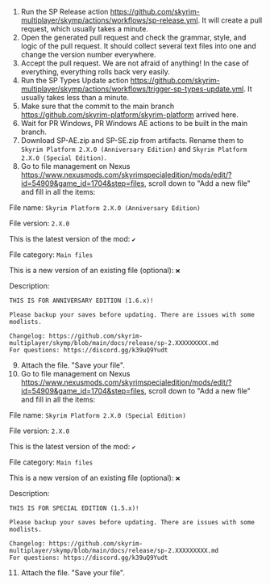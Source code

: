 1. Run the SP Release action https://github.com/skyrim-multiplayer/skymp/actions/workflows/sp-release.yml. It will create a pull request, which usually takes a minute.
2. Open the generated pull request and check the grammar, style, and logic of the pull request. It should collect several text files into one and change the version number everywhere.
3. Accept the pull request. We are not afraid of anything! In the case of everything, everything rolls back very easily.
4. Run the SP Types Update action https://github.com/skyrim-multiplayer/skymp/actions/workflows/trigger-sp-types-update.yml. It usually takes less than a minute.
5. Make sure that the commit to the main branch https://github.com/skyrim-platform/skyrim-platform arrived here.
6. Wait for PR Windows, PR Windows AE actions to be built in the main branch.
7. Download SP-AE.zip and SP-SE.zip from artifacts. Rename them to `Skyrim Platform 2.X.0 (Anniversary Edition)` and `Skyrim Platform 2.X.0 (Special Edition)`.
8. Go to file management on Nexus https://www.nexusmods.com/skyrimspecialedition/mods/edit/?id=54909&game_id=1704&step=files, scroll down to "Add a new file" and fill in all the items:

File name: `Skyrim Platform 2.X.0 (Anniversary Edition)`

File version: `2.X.0`

This is the latest version of the mod: `✔️`

File category: `Main files`

This is a new version of an existing file (optional): `❌`

Description:

```
THIS IS FOR ANNIVERSARY EDITION (1.6.x)!

Please backup your saves before updating. There are issues with some modlists.

Changelog: https://github.com/skyrim-multiplayer/skymp/blob/main/docs/release/sp-2.XXXXXXXXX.md
For questions: https://discord.gg/k39uQ9Yudt
```

9. Attach the file. "Save your file".
10. Go to file management on Nexus https://www.nexusmods.com/skyrimspecialedition/mods/edit/?id=54909&game_id=1704&step=files, scroll down to "Add a new file" and fill in all the items:

File name: `Skyrim Platform 2.X.0 (Special Edition)`

File version: `2.X.0`

This is the latest version of the mod: `✔️`

File category: `Main files`

This is a new version of an existing file (optional): `❌`

Description:

```
THIS IS FOR SPECIAL EDITION (1.5.x)!

Please backup your saves before updating. There are issues with some modlists.

Changelog: https://github.com/skyrim-multiplayer/skymp/blob/main/docs/release/sp-2.XXXXXXXXX.md
For questions: https://discord.gg/k39uQ9Yudt
```

11. Attach the file. "Save your file".
